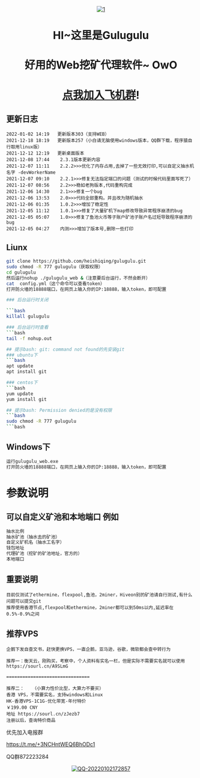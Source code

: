 <p align="center">
  <a href="https://ibb.co/XShYMy2"><img src="https://i.ibb.co/ChkPDJ1/1.jpg" alt="1" border="0"></a>
</p>
<h1 align="center">HI~这里是Gulugulu</h1>
<h1 align="center">好用的Web挖矿代理软件~ OwO</h1>
<h1 align="center"> <a href="https://t.me/+3NCHntWEQ6BhODc1">点我加入飞机群</a>!</h1>

## 更新日志

```bigquery
2022-01-02 14:19   更新版本303（支持WEB）
2021-12-18 18:19   更新版本257（小白请无脑使用windows版本，QQ群下载，程序猿自行取用linux版）
2021-12-12 12:19   更新桌面版本
2021-12-08 17:44    2.3.1版本更新内容              
2021-12-07 11:11    2.2.2>>>优化了内存占用,去掉了一些无效打印,可以自定义抽水机名字 -devWorkerName
2021-12-07 09:10    2.2.1>>>修复无法指定端口的问题（测试的时候代码里面写死了）
2021-12-07 08:56    2.2>>>稳如老狗版本,代码重构完成
2021-12-06 14:30    2.1>>>修复一个bug
2021-12-06 13:53    2.0>>>代码全部重构。并且改为随机抽水
2021-12-06 01:35    1.0.2>>>增加了稳定性
2021-12-05 11:12    1.0.1>>>修复了大量矿机下map修改导致异常程序崩溃的bug
2021-12-05 05:07    1.0>>>修复了鱼池火币等子账户矿池子账户名过短导致程序崩溃的bug
2021-12-05 04:27    内测>>>增加了版本号,删除一些打印
```
## Liunx
```bash
git clone https://github.com/heishiqing/gulugulu.git
sudo chmod -R 777 gulugulu（获取权限）
cd gulugulu 
然后运行nohup ./gulugulu_web &（注意要后台运行，不然会断开）
cat  config.yml（这个命令可以查看token）
打开防火墙的18888端口，在网页上输入你的IP:18888，输入token，即可配置

### 后台运行时关闭

```bash
killall gulugulu

### 后台运行时查看
```bash
tail -f nohup.out

## 提示bash: git: command not found的先安装git
### ubuntu下
```bash
apt update
apt install git

### centos下
```bash
yum update
yum install git

## 提示bash: Permission denied的是没有权限
```bash
sudo chmod -R 777 gulugulu
```bash
```
## Windows下
```bash
运行gulugulu_web.exe
打开防火墙的18888端口，在网页上输入你的IP:18888，输入token，即可配置
```
# 参数说明
## 可以自定义矿池和本地端口 例如
```bash
抽水比例
抽水矿池（抽水去的矿池）
自定义矿机名（抽水工名字）
钱包地址
代理矿池（挖矿的矿池地址，官方的）
本地端口
```
## 重要说明

```bigquery
目前仅测试了ethermine，flexpool,鱼池，2miner，Hiveon别的矿池请自行测试,有什么问题可以提交git
推荐使用香港节点,flexpool和ethermine，2miner都可以到50ms以内,延迟率在0.5%-0.9%之间
```
## 推荐VPS
```bigquery
企鹅下发自查文书，赶快更换VPS，一直企鹅，亚马逊，谷歌，微软都会查中转行为

推荐一：衡天云，刚购买，考察中，个人资料有实名一栏，但是实际不需要实名就可以使用
https://sourl.cn/A9SLmG 

===============================

推荐二：   （小算力性价比型，大算力不要买）
香港 VPS，不需要实名，支持windows和Linux
HK-香港VPS-1C1G-优化带宽-年付特价
￥199.00 CNY
地址 https://sourl.cn/zJezb7
注册以后，查询特价商品
```
优先加入电报群

https://t.me/+3NCHntWEQ6BhODc1

QQ群872223284
<p align="center">
  <a href="https://ibb.co/rxc6RzR"><img src="https://i.ibb.co/VgQSczc/QQ-20220102172857.jpg" alt="QQ-20220102172857" border="0"></a>
</p>



